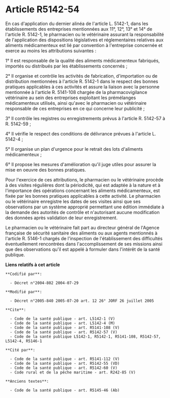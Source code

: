 # Article R5142-54

En cas d'application du dernier alinéa de l'article L. 5142-1, dans les établissements des entreprises mentionnées aux 11°,
12°, 13° et 14° de l'article R. 5142-1, le pharmacien ou le vétérinaire assurant la responsabilité de l'application des
dispositions législatives et réglementaires relatives aux aliments médicamenteux est lié par convention à l'entreprise
concernée et exerce au moins les attributions suivantes :

1° Il est responsable de la qualité des aliments médicamenteux fabriqués, importés ou distribués par les établissements
concernés ;

2° Il organise et contrôle les activités de fabrication, d'importation ou de distribution mentionnées à l'article R. 5142-1
dans le respect des bonnes pratiques applicables à ces activités et assure la liaison avec la personne mentionnée à l'article
R. 5141-108 chargée de la pharmacovigilance vétérinaire au sein des entreprises exploitant les prémélanges médicamenteux
utilisés, ainsi qu'avec le pharmacien ou vétérinaire responsable de ces entreprises en ce qui concerne leur publicité ;

3° Il contrôle les registres ou enregistrements prévus à l'article R. 5142-57 à R. 5142-59 ;

4° Il vérifie le respect des conditions de délivrance prévues à l'article L. 5142-4 ;

5° Il organise un plan d'urgence pour le retrait des lots d'aliments médicamenteux ;

6° Il propose les mesures d'amélioration qu'il juge utiles pour assurer la mise en oeuvre des bonnes pratiques.

Pour l'exercice de ces attributions, le pharmacien ou le vétérinaire procède à des visites régulières dont la périodicité,
qui est adaptée à la nature et à l'importance des opérations concernant les aliments médicamenteux, est fixée par les bonnes
pratiques applicables à cette activité. Le pharmacien ou le vétérinaire enregistre les dates de ses visites ainsi que ses
observations par un système approprié permettant une édition immédiate à la demande des autorités de contrôle et n'autorisant
aucune modification des données après validation de leur enregistrement.

Le pharmacien ou le vétérinaire fait part au directeur général de l'Agence française de sécurité sanitaire des aliments ou
aux agents mentionnés à l'article R. 5146-1 chargés de l'inspection de l'établissement des difficultés éventuellement
rencontrées dans l'accomplissement de ses missions ainsi que des observations qu'il est appelé à formuler dans l'intérêt de
la santé publique.

**Liens relatifs à cet article**

	**Codifié par**:

	  - Décret n°2004-802 2004-07-29

	**Modifié par**:

	  - Décret n°2005-840 2005-07-20 art. 12 26° JORF 26 juillet 2005

	**Cite**:

	  - Code de la santé publique - art. L5142-1 (V)
	  - Code de la santé publique - art. L5142-4 (M)
	  - Code de la santé publique - art. R5141-108 (V)
	  - Code de la santé publique - art. R5142-57 (V)
	  - Code de la santé publique L5142-1, R5142-1, R5141-108, R5142-57, L5142-4, R5146-1

	**Cité par**:

	  - Code de la santé publique - art. R5141-112 (V)
	  - Code de la santé publique - art. R5142-55 (VD)
	  - Code de la santé publique - art. R5142-60 (V)
	  - Code rural et de la pêche maritime - art. R242-85 (V)

	**Anciens textes**:

	  - Code de la santé publique - art. R5145-46 (Ab)
